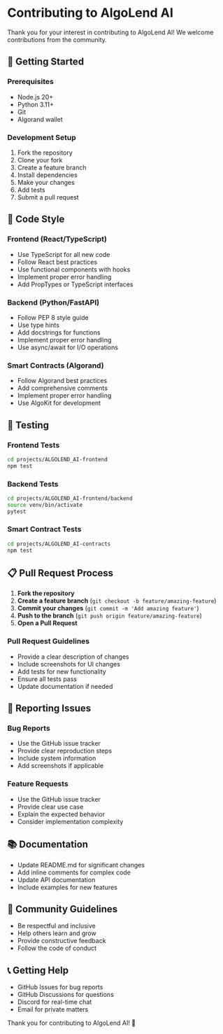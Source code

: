 # Contributing to AlgoLend AI

Thank you for your interest in contributing to AlgoLend AI! We welcome contributions from the community.

## 🚀 Getting Started

### Prerequisites
- Node.js 20+
- Python 3.11+
- Git
- Algorand wallet

### Development Setup
1. Fork the repository
2. Clone your fork
3. Create a feature branch
4. Install dependencies
5. Make your changes
6. Add tests
7. Submit a pull request

## 📝 Code Style

### Frontend (React/TypeScript)
- Use TypeScript for all new code
- Follow React best practices
- Use functional components with hooks
- Implement proper error handling
- Add PropTypes or TypeScript interfaces

### Backend (Python/FastAPI)
- Follow PEP 8 style guide
- Use type hints
- Add docstrings for functions
- Implement proper error handling
- Use async/await for I/O operations

### Smart Contracts (Algorand)
- Follow Algorand best practices
- Add comprehensive comments
- Implement proper error handling
- Use AlgoKit for development

## 🧪 Testing

### Frontend Tests
```bash
cd projects/ALGOLEND_AI-frontend
npm test
```

### Backend Tests
```bash
cd projects/ALGOLEND_AI-frontend/backend
source venv/bin/activate
pytest
```

### Smart Contract Tests
```bash
cd projects/ALGOLEND_AI-contracts
npm test
```

## 📋 Pull Request Process

1. **Fork the repository**
2. **Create a feature branch** (`git checkout -b feature/amazing-feature`)
3. **Commit your changes** (`git commit -m 'Add amazing feature'`)
4. **Push to the branch** (`git push origin feature/amazing-feature`)
5. **Open a Pull Request**

### Pull Request Guidelines
- Provide a clear description of changes
- Include screenshots for UI changes
- Add tests for new functionality
- Ensure all tests pass
- Update documentation if needed

## 🐛 Reporting Issues

### Bug Reports
- Use the GitHub issue tracker
- Provide clear reproduction steps
- Include system information
- Add screenshots if applicable

### Feature Requests
- Use the GitHub issue tracker
- Provide clear use case
- Explain the expected behavior
- Consider implementation complexity

## 📚 Documentation

- Update README.md for significant changes
- Add inline comments for complex code
- Update API documentation
- Include examples for new features

## 🤝 Community Guidelines

- Be respectful and inclusive
- Help others learn and grow
- Provide constructive feedback
- Follow the code of conduct

## 📞 Getting Help

- GitHub Issues for bug reports
- GitHub Discussions for questions
- Discord for real-time chat
- Email for private matters

Thank you for contributing to AlgoLend AI! 🎉

